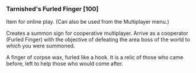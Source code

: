 ### Tarnished's Furled Finger [100]

Item for online play. (Can also be used from the Multiplayer menu.)

Creates a summon sign for cooperative multiplayer. Arrive as a cooperator (Furled Finger) with the objective of defeating the area boss of the world to which you were summoned.

A finger of corpse wax, furled like a hook. It is a relic of those who came before, left to help those who would come after.